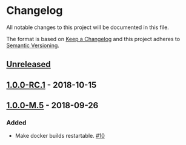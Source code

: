 # Changelog

All notable changes to this project will be documented in this file.

The format is based on [Keep a Changelog](http://keepachangelog.com/)
and this project adheres to [Semantic Versioning](http://semver.org/).

## [Unreleased](https://github.com/atomist/sdm-pack-docker/compare/1.0.0-RC.1...HEAD)

## [1.0.0-RC.1](https://github.com/atomist/sdm-pack-docker/compare/1.0.0-M.5...1.0.0-RC.1) - 2018-10-15

## [1.0.0-M.5](https://github.com/atomist/sdm-pack-docker/tree/1.0.0-M.5) - 2018-09-26

### Added

-   Make docker builds restartable. [#10](https://github.com/atomist/sdm-pack-docker/issues/10)
